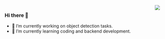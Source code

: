 <img align="right" src="https://github-readme-stats.vercel.app/api?username=LehiChiang&show_icons=true&icon_color=CE1D2D&text_color=718096&bg_color=ffffff&hide_title=true" />

### Hi there 👋

<!--
**LehiChiang/LehiChiang** is a ✨ _special_ ✨ repository because its `README.md` (this file) appears on your GitHub profile.
Here are some ideas to get you started:-->

- 🔭 I’m currently working on object detection tasks.
- 🌱 I’m currently learning coding and backend development.
<!-- 📫 How to reach me: ...
- 😄 Pronouns: ...
- ⚡ Fun fact: ...-->
